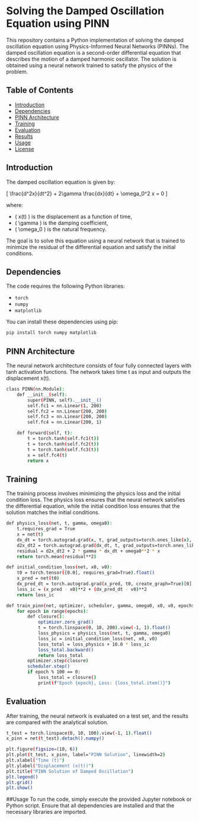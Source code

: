 # Solving the Damped Oscillation Equation using PINN

This repository contains a Python implementation of solving the damped oscillation equation using Physics-Informed Neural Networks (PINNs). The damped oscillation equation is a second-order differential equation that describes the motion of a damped harmonic oscillator. The solution is obtained using a neural network trained to satisfy the physics of the problem.

## Table of Contents
- [Introduction](#introduction)
- [Dependencies](#dependencies)
- [PINN Architecture](#pinn-architecture)
- [Training](#training)
- [Evaluation](#evaluation)
- [Results](#results)
- [Usage](#usage)
- [License](#license)

## Introduction
The damped oscillation equation is given by:

\[ \frac{d^2x}{dt^2} + 2\gamma \frac{dx}{dt} + \omega_0^2 x = 0 \]

where:
- \( x(t) \) is the displacement as a function of time,
- \( \gamma \) is the damping coefficient,
- \( \omega_0 \) is the natural frequency.

The goal is to solve this equation using a neural network that is trained to minimize the residual of the differential equation and satisfy the initial conditions.

## Dependencies
The code requires the following Python libraries:
- `torch`
- `numpy`
- `matplotlib`

You can install these dependencies using pip:
```bash
pip install torch numpy matplotlib
```

## PINN Architecture
The neural network architecture consists of four fully connected layers with tanh activation functions. The network takes time t as input and outputs the displacement x(t).
```bash
class PINN(nn.Module):
    def __init__(self):
        super(PINN, self).__init__()
        self.fc1 = nn.Linear(1, 200)
        self.fc2 = nn.Linear(200, 200)
        self.fc3 = nn.Linear(200, 200)
        self.fc4 = nn.Linear(200, 1)

    def forward(self, t):
        t = torch.tanh(self.fc1(t))
        t = torch.tanh(self.fc2(t))
        t = torch.tanh(self.fc3(t))
        x = self.fc4(t)
        return x
```

## Training
The training process involves minimizing the physics loss and the initial condition loss. The physics loss ensures that the neural network satisfies the differential equation, while the initial condition loss ensures that the solution matches the initial conditions.
```bash
def physics_loss(net, t, gamma, omega0):
    t.requires_grad = True
    x = net(t)
    dx_dt = torch.autograd.grad(x, t, grad_outputs=torch.ones_like(x), create_graph=True)[0]
    d2x_dt2 = torch.autograd.grad(dx_dt, t, grad_outputs=torch.ones_like(dx_dt), create_graph=True)[0]
    residual = d2x_dt2 + 2 * gamma * dx_dt + omega0**2 * x
    return torch.mean(residual**2)

def initial_condition_loss(net, x0, v0):
    t0 = torch.tensor([0.0], requires_grad=True).float()
    x_pred = net(t0)
    dx_pred_dt = torch.autograd.grad(x_pred, t0, create_graph=True)[0]
    loss_ic = (x_pred - x0)**2 + (dx_pred_dt - v0)**2
    return loss_ic

def train_pinn(net, optimizer, scheduler, gamma, omega0, x0, v0, epochs=5000):
    for epoch in range(epochs):
        def closure():
            optimizer.zero_grad()
            t = torch.linspace(0, 10, 200).view(-1, 1).float()
            loss_physics = physics_loss(net, t, gamma, omega0)
            loss_ic = initial_condition_loss(net, x0, v0)
            loss_total = loss_physics + 10.0 * loss_ic
            loss_total.backward()
            return loss_total
        optimizer.step(closure)
        scheduler.step()
        if epoch % 100 == 0:
            loss_total = closure()
            print(f"Epoch {epoch}, Loss: {loss_total.item()}")
```


## Evaluation
After training, the neural network is evaluated on a test set, and the results are compared with the analytical solution.

```bash
t_test = torch.linspace(0, 10, 100).view(-1, 1).float()
x_pinn = net(t_test).detach().numpy()

plt.figure(figsize=(10, 6))
plt.plot(t_test, x_pinn, label="PINN Solution", linewidth=2)
plt.xlabel("Time (t)")
plt.ylabel("Displacement (x(t))")
plt.title("PINN Solution of Damped Oscillation")
plt.legend()
plt.grid()
plt.show()
```

##Usage
To run the code, simply execute the provided Jupyter notebook or Python script. Ensure that all dependencies are installed and that the necessary libraries are imported.